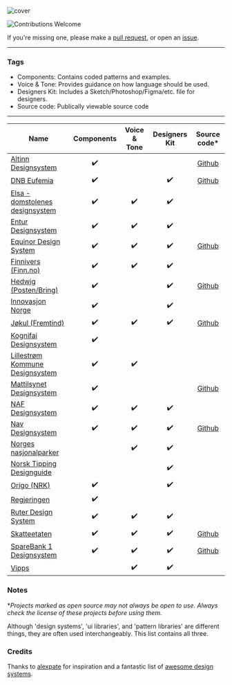 ![cover](/cover_NO.png)

![Contributions Welcome](https://img.shields.io/badge/Contributions-welcome-blue.svg)

If you're missing one, please make a [pull request](https://github.com/siiron/norwegian-design-systems/pulls), or open an [issue](https://github.com/siiron/norwegian-design-systems/issues).

---

### Tags

- Components: Contains coded patterns and examples.
- Voice & Tone: Provides guidance on how language should be used.
- Designers Kit: Includes a Sketch/Photoshop/Figma/etc. file for designers.
- Source code: Publically viewable source code

---

<!-- prettier-ignore -->
| Name                                                                           | Components | Voice & Tone | Designers Kit |                         Source code*                          |
|--------------------------------------------------------------------------------|:----------:|:------------:|:-------------:|:-------------------------------------------------------------:|
| [Altinn Designsystem](https://altinn.github.io/designsystem-styleguide/)       |     ✔️     |              |               |       [Github](https://github.com/Altinn/DesignSystem/)       |
| [DNB Eufemia](https://eufemia.dnb.no/)                                         |     ✔️     |              |      ✔️       |      [Github](https://github.com/dnbexperience/eufemia)       |
| [Elsa - domstolenes designsystem ](https://design.domstol.no/)                 |     ✔️     |      ✔️      |      ✔️       |                                                               |
| [Entur Designsystem ](https://design.entur.org/)                               |     ✔️     |      ✔️      |      ✔️       |                                                               |
| [Equinor Design System](https://eds.equinor.com/)                              |     ✔️     |      ✔️      |      ✔️       |      [Github](https://github.com/equinor/design-system)       |
| [Finnivers (Finn.no)](https://finnivers.finn.no/)                              |     ✔️     |      ✔️      |      ✔️       |                                                               |
| [Hedwig (Posten/Bring)](https://hedwig-docs.herokuapp.com/)                    |     ✔️     |              |      ✔️       |           [Github](https://github.com/bring/hedwig)           |
| [Innovasjon Norge ](https://company-139306.frontify.com/d/YokG7g2Ch3dy/brand)  |     ✔️     |              |      ✔️       |                                                               |
| [Jøkul (Fremtind)](https://fremtind.github.io/jokul/)                          |     ✔️     |      ✔️      |      ✔️       |          [Github](https://github.com/fremtind/jokul)          |
| [Kognifai Designsystem](https://designsystem.kognif.ai/)                       |     ✔️     |              |               |                                                               |
| [Lillestrøm Kommune Designsystem](https://design.lillestrom.kommune.no/guide/) |     ✔️     |      ✔️      |               |                                                               |
| [Mattilsynet Designsystem](https://mattilsynet.github.io/designsystem/)        |     ✔️     |              |               |     [Github](https://github.com/Mattilsynet/designsystem)     |
| [NAF Designsystem](https://merkevare.naf.no/)                                  |     ✔️     |      ✔️      |      ✔️       |                                                               |
| [Nav Designsystem](https://design.nav.no/)                                     |     ✔️     |      ✔️      |      ✔️       |   [Github](https://github.com/navikt/nav-frontend-moduler)    |
| [Norges nasjonalparker](https://designmanual.norgesnasjonalparker.no/)         |            |      ✔️      |      ✔️       |                                                               |
| [Norsk Tipping Designguide](http://nt-designguide.no/)                         |            |              |      ✔️       |                                                               |
| [Origo (NRK)](https://static.nrk.no/origo/latest/index.html)                   |     ✔️     |              |      ✔️       |                                                               |
| [Regjeringen](http://bak.regjeringen.no/)                                      |     ✔️     |              |               |                                                               |
| [Ruter Design System](https://brand.ruter.no)                                  |     ✔️     |      ✔️      |      ✔️       |                                                               |
| [Skatteetaten](https://skatteetaten.github.io/frontend-components/)            |     ✔️     |      ✔️      |      ✔️       | [Github](https://github.com/Skatteetaten/frontend-components) |
| [SpareBank 1 Designsystem](https://design.sparebank1.no/)                      |     ✔️     |      ✔️      |      ✔️       |   [Github](https://github.com/SpareBank1/designsystem)        |
| [Vipps](https://brand.vipps.no//)                                              |            |      ✔️      |      ✔️       |                                                               |

### Notes

\*_Projects marked as open source may not always be open to use. Always check the license of these projects before using them._

Although 'design systems', 'ui libraries', and 'pattern libraries' are different things, they are often used interchangeably. This list contains all three.

### Credits

Thanks to [alexpate](https://github.com/alexpate) for inspiration and a fantastic list of [awesome design systems](https://github.com/alexpate/awesome-design-systems).
